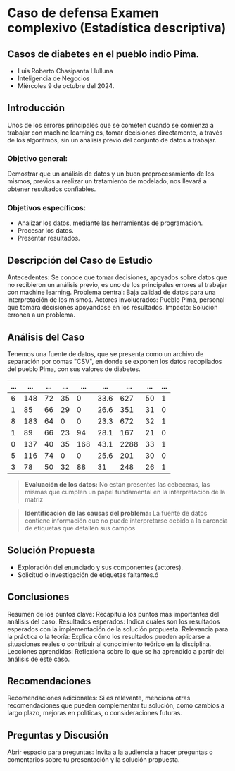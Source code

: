 # Caso de defensa Examen complexivo (Estadística descriptiva)

## Casos de diabetes en el pueblo indio Pima.

- Luis Roberto Chasipanta Llulluna
- Inteligencia de Negocios
- Miércoles 9 de octubre del 2024.

## Introducción

Unos de los errores principales que se cometen cuando se comienza a trabajar con
machine learning es, tomar decisiones directamente, a través de los algoritmos, sin un
análisis previo del conjunto de datos a trabajar.

### Objetivo general:

Demostrar que un análisis de datos y un buen preprocesamiento de los mismos, previos a realizar un
tratamiento de modelado, nos llevará a obtener resultados conﬁables.

### Objetivos específicos:

- Analizar los datos, mediante las herramientas de programación.
- Procesar los datos.
- Presentar resultados.

## Descripción del Caso de Estudio

Antecedentes: Se conoce que tomar decisiones, apoyados sobre datos que no recibieron un análisis previo, es uno de los
principales errores al trabajar con machine learning.
Problema central: Baja calidad de datos para una interpretación de los mismos.
Actores involucrados: Pueblo Pima, personal que tomara decisiones apoyándose en los resultados.
Impacto: Solución erronea a un problema.

## Análisis del Caso

Tenemos una fuente de datos, que se presenta como un archivo de separación por comas "CSV", en donde se exponen los
datos recopilados del pueblo Pima, con sus valores de diabetes.

| ... | ... | ... | ... | ... | ...  | ...  | ... | ... |
|-----|-----|-----|-----|-----|------|------|-----|-----|
| 6   | 148 | 72  | 35  | 0   | 33.6 | 627  | 50  | 1   |
| 1   | 85  | 66  | 29  | 0   | 26.6 | 351  | 31  | 0   |
| 8   | 183 | 64  | 0   | 0   | 23.3 | 672  | 32  | 1   |
| 1   | 89  | 66  | 23  | 94  | 28.1 | 167  | 21  | 0   |
| 0   | 137 | 40  | 35  | 168 | 43.1 | 2288 | 33  | 1   |
| 5   | 116 | 74  | 0   | 0   | 25.6 | 201  | 30  | 0   |
| 3   | 78  | 50  | 32  | 88  | 31   | 248  | 26  | 1   |

> **Evaluación de los datos:** No están presentes las cebeceras, las mismas que cumplen un papel fundamental en la
> interpretacion de la matriz

> **Identificación de las causas del problema:** La fuente de datos contiene información que no puede interpretarse
> debido a la carencia de etiquetas que detallen sus
> campos

## Solución Propuesta

- Exploración del enunciado y sus componentes (actores).
- Solicitud o investigación de etiquetas faltantes.ó

## Conclusiones

Resumen de los puntos clave: Recapitula los puntos más importantes del análisis del caso.
Resultados esperados: Indica cuáles son los resultados esperados con la implementación de la solución propuesta.
Relevancia para la práctica o la teoría: Explica cómo los resultados pueden aplicarse a situaciones reales o
contribuir al conocimiento teórico en la disciplina.
Lecciones aprendidas: Reflexiona sobre lo que se ha aprendido a partir del análisis de este caso.

## Recomendaciones

Recomendaciones adicionales: Si es relevante, menciona otras recomendaciones que pueden complementar tu solución,
como cambios a largo plazo, mejoras en políticas, o consideraciones futuras.

## Preguntas y Discusión

Abrir espacio para preguntas: Invita a la audiencia a hacer preguntas o comentarios sobre tu presentación y la
solución propuesta.